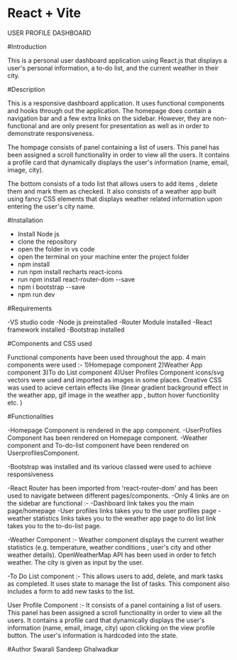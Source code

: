 # React + Vite

USER PROFILE DASHBOARD 


#Introduction 

This is a personal user dashboard application using React.js that displays a user's personal
information, a to-do list, and the current weather in their city. 


#Description

This is a responsive dashboard application. It uses functional components and hooks through out the application. The homepage does contain a navigation bar and a few extra links on the sidebar. However, they are non-functional and are only present for presentation as well as in order to demonstrate responsiveness. 

The hompage consists of panel containing a list of users. This panel has been assigned a scroll functionality in order to view all the users. It contains a profile card that dynamically displays the user's information (name, email, image, city). 

The bottom consists of a todo list that allows users to add items , delete them and mark them as checked. It also consists of a weather app built using fancy CSS elements that displays weather related information upon entering the user's city name.


#Installation 

- Install Node js
- clone the repository 
- open the folder in vs code
- open the terminal on your machine enter the project folder
- npm install
- run npm install recharts react-icons
- run npm install react-router-dom --save
- npm i bootstrap --save
- npm run dev


#Requirements

-VS studio code
-Node js preinstalled 
-Router Module installed
-React framework installed
-Bootstrap installed


#Components and CSS used 

Functional components have been used throughout the app. 
4 main components were used :-
1)Homepage component
2)Weather App component 
3)To do List component
4)User Profiles Component
icons/svg vectors were used and imported as images in some places. 
Creative CSS was used to acieve certain effects like (linear gradient background effect in the weather app, gif image in the weather app , button hover functionlity etc. )


#Functionalities 

-Homepage Component is rendered in the app component. 
-UserProfiles Component has been rendered on Homepage component. 
-Weather component and To-do-list component have been rendered on UserprofilesComponent.

-Bootstrap was installed and its various classed were used to achieve responsiveness

-React Router has been imported from 'react-router-dom' and has been used to navigate between different pages/components. 
     -Only 4 links are on the sidebar are functional :-
     -Dashboard link takes you the main page/homepage 
     -User profiles links takes you to the user profiles page
     -weather statistics links takes you to the weather app page
     to do list link takes you to the to-do-list page. 

-Weather Component :-
Weather component displays the current weather statistics (e.g. temperature, weather conditions , user's city and other weather details).
OpenWeatherMap API has been used in order to fetch weather. The city is given as input by the user.

-To Do List component :-
This allows users to add, delete, and mark tasks as completed. It uses state to manage the list of tasks. This component also includes a form to add new tasks to the list.

User Profile Component :-
It consists of a panel containing a list of users. This panel has been assigned a scroll functionality in order to view all the users. It contains a profile card that dynamically displays the user's information (name, email, image, city) upon clicking on the view profile button. The user's information is hardcoded into the state.


#Author
Swarali Sandeep Ghalwadkar
